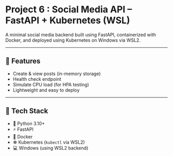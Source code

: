 # Project 6 : Social Media API – FastAPI + Kubernetes (WSL)

A minimal social media backend built using FastAPI, containerized with Docker, and deployed using Kubernetes on Windows via WSL2.

---

## 🧠 Features

- Create & view posts (in-memory storage)
- Health check endpoint
- Simulate CPU load (for HPA testing)
- Lightweight and easy to deploy

---

## 🧰 Tech Stack

- 🐍 Python 3.10+
- ⚡ FastAPI
- 🐳 Docker
- ☸️ Kubernetes (`kubectl` via WSL2)
- 💻 Windows (using WSL2 backend)


